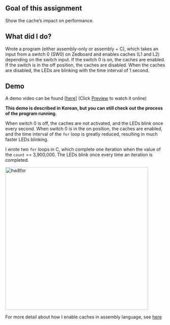 ## Goal of this assignment

Show the cache’s impact on performance.

## What did I do?

Wrote a program (either assembly-only or assembly + C), which takes an input from a switch 0 (SW0) on Zedboard and enables caches (L1 and L2) depending on the switch input. If the switch 0 is on, the caches are enabled. If the switch is in the off position, the caches are disabled. When the caches are disabled, the LEDs are blinking with the time interval of 1 second.

## Demo

A demo video can be found [[here](https://trustylin.com/s/Xjtp)] (Click <u>Preview</u> to watch it online)

**This demo is described in Korean, but you can still check out the process of the program running.**

When switch 0 is off, the caches are not activated, and the LEDs blink once every second. When switch 0 is in the on position, the caches are enabled, and the time interval of the `for` loop is greatly reduced, resulting in much faster LEDs blinking.

I wrote two `for` loops in C, which complete one iteration when the value of the `count` == 3,900,000.  The LEDs blink once every time an iteration is completed.

<img src="/Users/cxlin/Documents/github/homework-project/ComputerSystemDesign/cache/hw8for.png" alt="hw8for" width="450" />

For more detail about how I enable caches in assembly language, see [here](https://github.com/Avafly/Homework-Project/blob/master/ComputerSystemDesign/cache/csd_arm.s)

